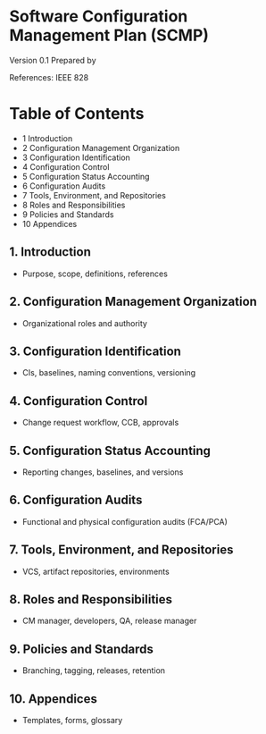 # Software Configuration Management Plan (SCMP)

Version 0.1
Prepared by <author>
<organization>
<date created>

References: IEEE 828

Table of Contents
=================
- 1 Introduction
- 2 Configuration Management Organization
- 3 Configuration Identification
- 4 Configuration Control
- 5 Configuration Status Accounting
- 6 Configuration Audits
- 7 Tools, Environment, and Repositories
- 8 Roles and Responsibilities
- 9 Policies and Standards
- 10 Appendices

## 1. Introduction
- Purpose, scope, definitions, references

## 2. Configuration Management Organization
- Organizational roles and authority

## 3. Configuration Identification
- CIs, baselines, naming conventions, versioning

## 4. Configuration Control
- Change request workflow, CCB, approvals

## 5. Configuration Status Accounting
- Reporting changes, baselines, and versions

## 6. Configuration Audits
- Functional and physical configuration audits (FCA/PCA)

## 7. Tools, Environment, and Repositories
- VCS, artifact repositories, environments

## 8. Roles and Responsibilities
- CM manager, developers, QA, release manager

## 9. Policies and Standards
- Branching, tagging, releases, retention

## 10. Appendices
- Templates, forms, glossary
